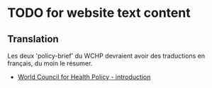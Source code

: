 # TODO for website text content

## Translation

Les deux 'policy-brief' du WCHP devraient avoir des traductions en français, du moin le résumer.
- [World Council for Health Policy - introduction](_pages/en/about.md#world-council-for-health-policy---introduction)